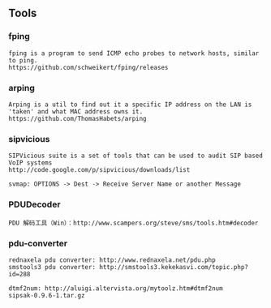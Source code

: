 ## Tools

### fping

	fping is a program to send ICMP echo probes to network hosts, similar to ping.
	https://github.com/schweikert/fping/releases

### arping

	Arping is a util to find out it a specific IP address on the LAN is 'taken' and what MAC address owns it.
	https://github.com/ThomasHabets/arping

### sipvicious

	SIPVicious suite is a set of tools that can be used to audit SIP based VoIP systems
	http://code.google.com/p/sipvicious/downloads/list

	svmap: OPTIONS -> Dest -> Receive Server Name or another Message

### PDUDecoder

	PDU 解码工具（Win）：http://www.scampers.org/steve/sms/tools.htm#decoder

### pdu-converter

	rednaxela pdu converter: http://www.rednaxela.net/pdu.php
	smstools3 pdu converter: http://smstools3.kekekasvi.com/topic.php?id=288

	dtmf2num: http://aluigi.altervista.org/mytoolz.htm#dtmf2num
	sipsak-0.9.6-1.tar.gz
